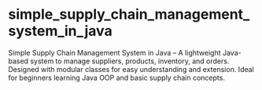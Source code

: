 # simple_supply_chain_management_system_in_java
Simple Supply Chain Management System in Java – A lightweight Java-based system to manage suppliers, products, inventory, and orders. Designed with modular classes for easy understanding and extension. Ideal for beginners learning Java OOP and basic supply chain concepts.
